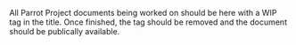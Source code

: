All Parrot Project documents being worked on should be here with a WIP
tag in the title. Once finished, the tag should be removed and the document 
should be publically available.


